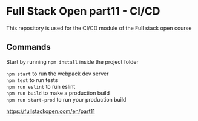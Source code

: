 # Full Stack Open part11 - CI/CD

This repository is used for the CI/CD module of the Full stack open course

## Commands

Start by running `npm install` inside the project folder

`npm start` to run the webpack dev server  
`npm test` to run tests  
`npm run eslint` to run eslint  
`npm run build` to make a production build  
`npm run start-prod` to run your production build  

https://fullstackopen.com/en/part11
